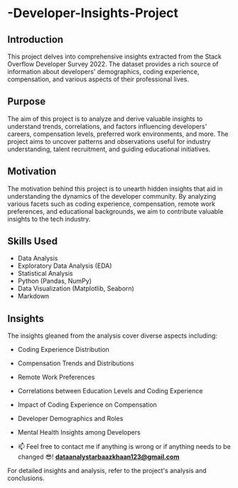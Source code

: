 # -Developer-Insights-Project
## Introduction
This project delves into comprehensive insights extracted from the Stack Overflow Developer Survey 2022. The dataset provides a rich source of information about developers' demographics, coding experience, compensation, and various aspects of their professional lives.

## Purpose
The aim of this project is to analyze and derive valuable insights to understand trends, correlations, and factors influencing developers' careers, compensation levels, preferred work environments, and more. The project aims to uncover patterns and observations useful for industry understanding, talent recruitment, and guiding educational initiatives.

## Motivation
The motivation behind this project is to unearth hidden insights that aid in understanding the dynamics of the developer community. By analyzing various facets such as coding experience, compensation, remote work preferences, and educational backgrounds, we aim to contribute valuable insights to the tech industry.

## Skills Used
- Data Analysis
- Exploratory Data Analysis (EDA)
- Statistical Analysis
- Python (Pandas, NumPy)
- Data Visualization (Matplotlib, Seaborn)
- Markdown

## Insights
The insights gleaned from the analysis cover diverse aspects including:
- Coding Experience Distribution
- Compensation Trends and Distributions
- Remote Work Preferences
- Correlations between Education Levels and Coding Experience
- Impact of Coding Experience on Compensation
- Developer Demographics and Roles
- Mental Health Insights among Developers

- 📫 Feel free to contact me if anything is wrong or if anything needs to be changed 😎!  **dataanalystarbaazkhaan123@gmail.com**

For detailed insights and analysis, refer to the project's analysis and conclusions.
